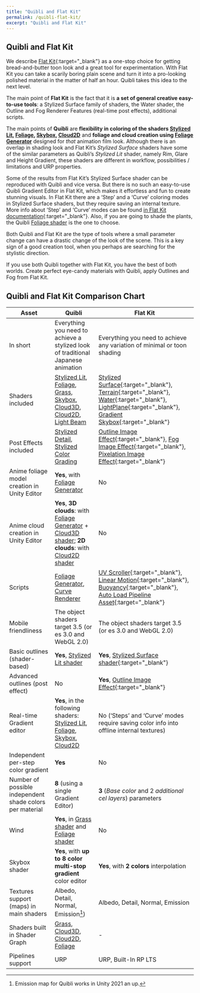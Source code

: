 ```yaml
---
title: "Quibli and Flat Kit"
permalink: /quibli-flat-kit/
excerpt: "Quibli and Flat Kit"
---
```


## Quibli and Flat Kit

We describe [Flat Kit](http://u3d.as/1uVy){:target="_blank"} as a one-stop choice for getting bread-and-butter toon look and a great tool for experimentation. With Flat Kit you can take a scarily boring plain scene and turn it into a pro-looking polished material in the matter of half an hour. Quibli takes this idea to the next level.

The main point of **Flat Kit** is the fact that it is **a set of general creative easy-to-use tools**: a Stylized Surface family of shaders, the Water shader, the Outline and Fog Renderer Features (real-time post effects), additional scripts.

The main points of **Quibli** are **flexibility in coloring of the shaders [Stylized Lit](../stylized-lit-shader), [Foliage](../foliage-shader), [Skybox](../skybox-shader), [Cloud2D](../cloud2d-shader)** and **foliage and cloud creation using [Foliage Generator](../foliage-generator)** designed for _that_ animation film look. Although there is an overlap in shading look and Flat Kit’s _Stylized Surface_ shaders have some of the similar parameters as Quibli’s _Stylized Lit_ shader, namely Rim, Glare and Height Gradient, these shaders are different in workflow, possibilities / limitations and URP properties.

Some of the results from Flat Kit’s Stylized Surface shader can be reproduced with Quibli and vice versa. But there is no such an easy-to-use Quibli Gradient Editor in Flat Kit, which makes it effortless and fun to create stunning visuals. In Flat Kit there are a ‘Step’ and a ‘Curve’ coloring modes in Stylized Surface shaders, but they require saving an internal texture. More info about ‘Step’ and ‘Curve’ modes can be found [in Flat Kit documentation](https://flatkit.dustyroom.com/stylized-surface/#the-main-parameters-of-the-shader){:target="_blank"}. Also, if you are going to shade the plants, the Quibli [Foliage shader](../foliage-shader) is the one to choose.

Both Quibli and Flat Kit are the type of tools where a small parameter change can have a drastic change of the look of the scene. This is a key sign of a good creation tool, when you perhaps are searching for the stylistic direction.

If you use both Quibli together with Flat Kit, you have the best of both worlds. Create perfect eye-candy materials with Quibli, apply Outlines and Fog from Flat Kit.

## Quibli and Flat Kit Comparison Chart

| Asset | **Quibli** | **Flat Kit**
| --- | --- | --- |
| In short | Everything you need to achieve a stylized look of traditional Japanese animation | Everything you need to achieve any variation of minimal or toon shading |
| Shaders included | [Stylized Lit](../stylized-lit-shader), [Foliage](../foliage-shader), [Grass](../grass-shader), [Skybox](../skybox-shader), [Cloud3D](../cloud3d-shader), [Cloud2D](../cloud2d-shader), [Light Beam](../light-beam-shader) | [Stylized Surface](https://flatkit.dustyroom.com/stylized-surface/){:target="_blank"}, [Terrain](https://flatkit.dustyroom.com/#36-terrain-shader){:target="_blank"}, [Water](https://flatkit.dustyroom.com/water/){:target="_blank"}, [LightPlane](https://flatkit.dustyroom.com/light-plane/){:target="_blank"}, [Gradient Skybox](https://flatkit.dustyroom.com/skybox/){:target="_blank"} |
| Post Effects included | [Stylized Detail](../stylized-detail-post-effect), [Stylized Color Grading](../stylized-color-grading-post-effect) | [Outline Image Effect](https://flatkit.dustyroom.com/outlines/){:target="_blank"}, [Fog Image Effect](https://flatkit.dustyroom.com/fog/){:target="_blank"}, [Pixelation Image Effect](https://flatkit.dustyroom.com/pixelation/){:target="_blank"} |
| Anime foliage model creation in Unity Editor | **Yes**, with [Foliage Generator](../foliage-generator) | No |
| Anime cloud creation in Unity Editor | **Yes**, **3D clouds**: with [Foliage Generator](../foliage-generator) + [Cloud3D shader](../cloud3d-shader); **2D clouds**: with [Cloud2D shader](../cloud2d-shader) | No |
| Scripts | [Foliage Generator](../foliage-generator), [Curve Renderer](../curve-renderer) | [UV Scroller](https://flatkit.dustyroom.com/additional-scripts/#uv-scroller){:target="_blank"}, [Linear Motion](https://flatkit.dustyroom.com/additional-scripts/#linear-motion){:target="_blank"}, [Buoyancy](https://flatkit.dustyroom.com/additional-scripts/#buoyancy){:target="_blank"}, [Auto Load Pipeline Asset](https://flatkit.dustyroom.com/additional-scripts/#auto-load-pipeline-asset){:target="_blank"} |
| Mobile friendliness | The object shaders target 3.5 (or es 3.0 and WebGL 2.0) | The object shaders target 3.5 (or es 3.0 and WebGL 2.0) |
| Basic outlines (shader-based) | **Yes**, [Stylized Lit shader](../stylized-lit-shader) | **Yes**, [Stylized Surface shader](https://flatkit.dustyroom.com/stylized-surface/){:target="_blank"} |
| Advanced outlines (post effect) | No | **Yes**, [Outline Image Effect](https://flatkit.dustyroom.com/outlines/){:target="_blank"} |
| Real-time Gradient editor | **Yes**, in the following shaders: [Stylized Lit](../stylized-lit-shader), [Foliage](../foliage-shader), [Skybox](../skybox-shader), [Cloud2D](../cloud2d-shader)| No (‘Steps’ and ‘Curve’ modes require saving color info into offline internal textures) |
| Independent per-step color gradient | **Yes** | No |
| Number of possible independent shade colors per material | **8** (using a single Gradient Editor) | **3** (_Base color_ and 2 _additional cel layers_) parameters |
| Wind | **Yes**, in [Grass shader](../grass-shader) and [Foliage shader](../foliage-shader) | No |
| Skybox shader | **Yes**, with **up to 8 color multi-stop gradient** color editor | **Yes**, with **2 colors** interpolation |
| Textures support (maps) in main shaders | Albedo, Detail, Normal, Emission[^1]) | Albedo, Detail, Normal, Emission |
| Shaders built in Shader Graph | [Grass](../grass-shader), [Cloud3D](../cloud3d-shader), [Cloud2D](../cloud2d-shader), [Foliage](../foliage-shader) | - |
| Pipelines support | URP | URP, Built-In RP LTS |

[^1]: Emission map for Quibli works in Unity 2021 an up.